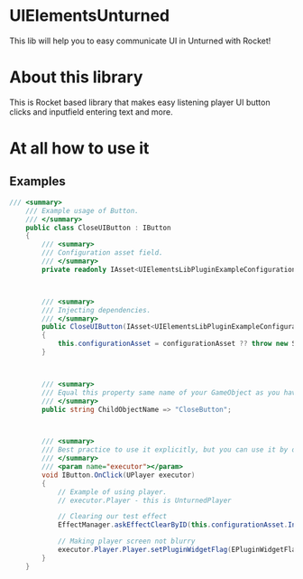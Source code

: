 # UIElementsUnturned
This lib will help you to easy communicate UI in Unturned with Rocket!

# About this library
This is Rocket based library that makes easy listening player UI button clicks and inputfield entering text and more.

# At all how to use it

## Examples
```cs
/// <summary>
    /// Example usage of Button.
    /// </summary>
    public class CloseUIButton : IButton
    {
        /// <summary>
        /// Configuration asset field.
        /// </summary>
        private readonly IAsset<UIElementsLibPluginExampleConfiguration> configurationAsset;



        /// <summary>
        /// Injecting dependencies.
        /// </summary>
        public CloseUIButton(IAsset<UIElementsLibPluginExampleConfiguration> configurationAsset)
        {
            this.configurationAsset = configurationAsset ?? throw new System.ArgumentNullException(nameof(configurationAsset));
        }



        /// <summary>
        /// Equal this property same name of your GameObject as you have in Unity, in simple words your GameObject name. 
        /// </summary>
        public string ChildObjectName => "CloseButton";



        /// <summary>
        /// Best practice to use it explicitly, but you can use it by default.
        /// </summary>
        /// <param name="executor"></param>
        void IButton.OnClick(UPlayer executor)
        {
            // Example of using player.
            // executor.Player - this is UnturnedPlayer

            // Clearing our test effect
            EffectManager.askEffectClearByID(this.configurationAsset.Instance.TestEffectArguments.Id, Provider.findTransportConnection(executor.Player.CSteamID));

            // Making player screen not blurry
            executor.Player.Player.setPluginWidgetFlag(EPluginWidgetFlags.Modal, false);
        }
    }
```
